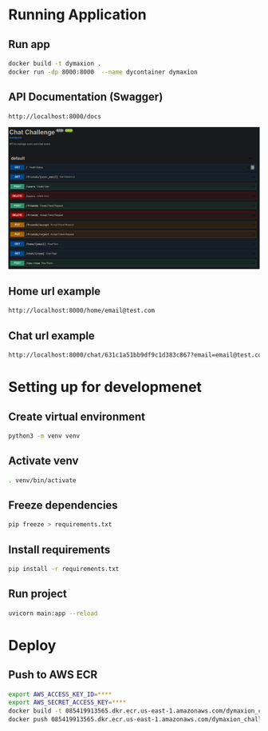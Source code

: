 # Running Application

## Run app
```bash
docker build -t dymaxion .
docker run -dp 8000:8000  --name dycontainer dymaxion
```

## API Documentation (Swagger)
```
http://localhost:8000/docs
```

![swagger](./assets/swagger.png "Title")

## Home url example
```bash
http://localhost:8000/home/email@test.com
```

## Chat url example
```bash
http://localhost:8000/chat/631c1a51bb9df9c1d383c867?email=email@test.com
```

# Setting up for developmenet


## Create virtual environment

```bash
python3 -m venv venv
```

## Activate venv
```bash
. venv/bin/activate
```

## Freeze dependencies

```bash
pip freeze > requirements.txt
```

## Install requirements

```bash
pip install -r requirements.txt
```

## Run project

```bash
uvicorn main:app --reload
```


# Deploy

## Push to AWS ECR
```bash
export AWS_ACCESS_KEY_ID=****
export AWS_SECRET_ACCESS_KEY=****
docker build -t 085419913565.dkr.ecr.us-east-1.amazonaws.com/dymaxion_challenge .
docker push 085419913565.dkr.ecr.us-east-1.amazonaws.com/dymaxion_challenge
```
